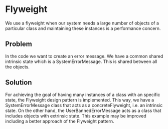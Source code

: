 # Flyweight

We use a flyweight when our system needs a large number of objects of a particular class
and maintaining these instances is a performance concern.

## Problem

In the code we want to create an error message. We have a common shared intrinsic state
which is a SystemErrorMessage. This is shared between all the objects.

## Solution

For achieving the goal of having many instances of a class with an specific state,
the Flyweight design pattern is implemented. This way, we have a SystemErrorMessage
class that acts as a concreteFlyweight, i.e. an intrinsic state. On the other hand,
the UserBannedErrorMessage acts as a class that includes objects with extrinsic state.
This example may be improved including a better approach of the Flyweight pattern.